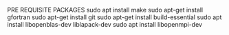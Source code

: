   PRE REQUISITE PACKAGES
  sudo apt install make
  sudo apt-get install gfortran
  sudo apt-get install git
  sudo apt-get install build-essential 
  sudo apt install libopenblas-dev liblapack-dev 
  sudo apt install libopenmpi-dev
